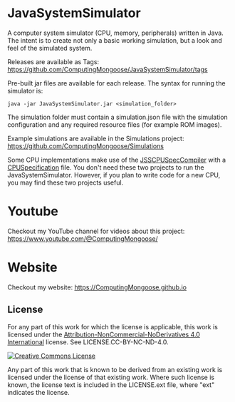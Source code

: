 # JavaSystemSimulator

A computer system simulator (CPU, memory, peripherals) written in Java. The intent is to create not only a basic working simulation, but a look and feel of the simulated system.

Releases are available as Tags: https://github.com/ComputingMongoose/JavaSystemSimulator/tags

Pre-built jar files are available for each release. The syntax for running the simulator is:
```
java -jar JavaSystemSimulator.jar <simulation_folder>
```

The simulation folder must contain a simulation.json file with the simulation configuration and any required resource files (for example ROM images).

Example simulations are available in the Simulations project: https://github.com/ComputingMongoose/Simulations

Some CPU implementations make use of the [JSSCPUSpecCompiler](https://github.com/ComputingMongoose/JSSCPUSpecCompiler) with a [CPUSpecification](https://github.com/ComputingMongoose/CPUSpecifications) file. You don't need these two projects to run the JavaSystemSimulator. However, if you plan to write code for a new CPU, you may find these two projects useful.

# Youtube

Checkout my YouTube channel for videos about this project: https://www.youtube.com/@ComputingMongoose/

# Website

Checkout my website: https://ComputingMongoose.github.io


## License

For any part of this work for which the license is applicable, this work is licensed under the [Attribution-NonCommercial-NoDerivatives 4.0 International](http://creativecommons.org/licenses/by-nc-nd/4.0/) license. See LICENSE.CC-BY-NC-ND-4.0.

<a rel="license" href="http://creativecommons.org/licenses/by-nc-nd/4.0/"><img alt="Creative Commons License" style="border-width:0" src="https://i.creativecommons.org/l/by-nc-nd/4.0/88x31.png" /></a>

Any part of this work that is known to be derived from an existing work is licensed under the license of that existing work. Where such license is known, the license text is included in the LICENSE.ext file, where "ext" indicates the license.
